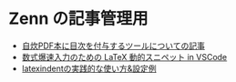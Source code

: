 # Zenn の記事管理用

- [自炊PDF本に目次を付与するツールについての記事](https://zenn.dev/shena46/articles/bbfffc8a6a6233)
- [数式爆速入力のための LaTeX 動的スニペット in VSCode](https://zenn.dev/shena46/articles/latex-snippets-vscode)
- [latexindentの実践的な使い方&設定例](https://zenn.dev/shena46/articles/practical-latexindent)
